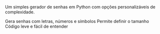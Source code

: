 Um simples gerador de senhas em Python com opções personalizáveis de complexidade.

Gera senhas com letras, números e símbolos
Permite definir o tamanho
Código leve e fácil de entender
